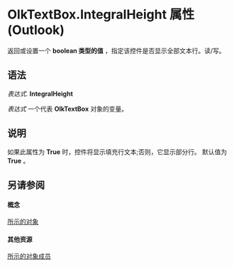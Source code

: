 
# OlkTextBox.IntegralHeight 属性 (Outlook)

返回或设置一个 **boolean 类型的值** ，指定该控件是否显示全部文本行。读/写。


## 语法

 _表达式_. **IntegralHeight**

 _表达式_ 一个代表 **OlkTextBox** 对象的变量。


## 说明

如果此属性为 **True** 时，控件将显示填充行文本;否则，它显示部分行。 默认值为 **True** 。


## 另请参阅


#### 概念


[所示的对象](8c9438bf-e20a-2f70-90ac-097cf09594ca.md)
#### 其他资源


[所示的对象成员](f4a5f9ea-15f7-164e-d7ca-77a0842105c8.md)